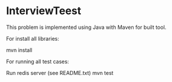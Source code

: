 # InterviewTeest
This problem is implemented using Java with Maven for built tool.

For install all libraries:

mvn install

For running all test cases:

Run redis server (see README.txt)
mvn test
